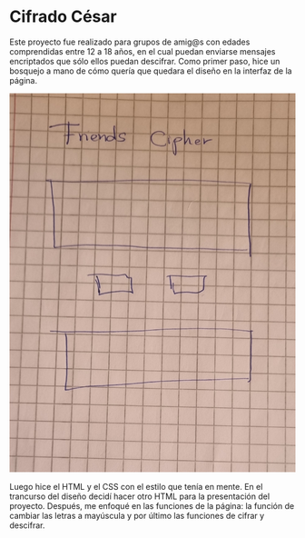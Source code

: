 # Cifrado César

Este proyecto fue realizado para grupos de amig@s con edades comprendidas entre 12 a 18 años, en el cual puedan enviarse mensajes
encriptados que sólo ellos puedan descifrar.
Como primer paso, hice un bosquejo a mano de cómo quería que quedara el diseño en la interfaz de la página.

![borrador](src/images/borrador.jpg)

Luego hice el HTML y el CSS con el estilo que tenía en mente. En el trancurso del diseño decidí hacer otro HTML para la presentación del proyecto.
Después, me enfoqué en las funciones de la página: la función de cambiar las letras a mayúscula y por último las funciones de cifrar y descifrar.



